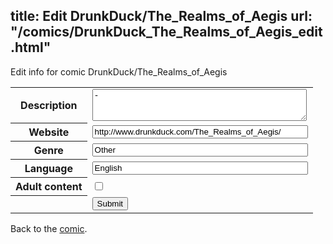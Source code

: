 title: Edit DrunkDuck/The_Realms_of_Aegis
url: "/comics/DrunkDuck_The_Realms_of_Aegis_edit.html"
---
Edit info for comic DrunkDuck/The_Realms_of_Aegis

<form name="comic" action="http://gaepostmail.appspot.com/comic/" method="post">
<table class="comicinfo">
<tr>
<th>Description</th><td><textarea name="description" cols="40" rows="3">-</textarea></td>
</tr>
<tr>
<th>Website</th><td><input type="text" name="url" value="http://www.drunkduck.com/The_Realms_of_Aegis/" size="40"/></td>
</tr>
<tr>
<th>Genre</th><td><input type="text" name="genre" value="Other" size="40"/></td>
</tr>
<tr>
<th>Language</th><td><input type="text" name="language" value="English" size="40"/></td>
</tr>
<tr>
<th>Adult content</th><td><input type="checkbox" name="adult" value="adult" /></td>
</tr>
<tr>
<th></th><td>
<input type="hidden" name="comic" value="DrunkDuck_The_Realms_of_Aegis" />
<input type="submit" name="submit" value="Submit" />
</td>
</tr>
</table>
</form>

Back to the [comic](DrunkDuck_The_Realms_of_Aegis.html).
